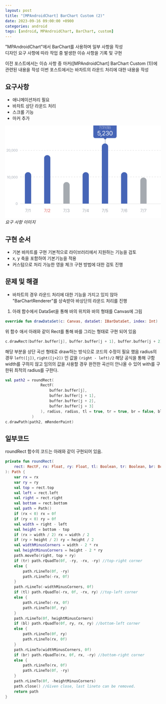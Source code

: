 ```yaml
---
layout: post
title: "[MPAndroidChart] BarChart Custom (2)"
date: 2023-09-16 09:00:00 +0900
categories: android
tags: [android, MPAndroidChart, BarChart, custom]
---
```


"MPAndroidChart"에서 BarChart를 사용하며 일부 사항을 작성<br>
디자인 요구 사항에 따라 작업 중 발생한 이슈 사항을 기록 및 구현

이전 포스트에서는 이슈 사항 중 마커([MPAndroidChart] BarChart Custom (1))에 관련된 내용을 작성 이번 포스트에서는 바차트의 라운드 처리에 대한 내용을 작성

## 요구사항

- 애니메이션처리 필요
- 바차트 상단 라운드 처리
- 스크롤 기능
- 마커 추가

![img-description](/assets/img/post/barchart.png)<br>
_요구 사항 이미지_

## 구현 순서

- 기본 바차트를 구현 기본적으로 라이브러리에서 지원하는 기능을 검토
- x, y 축을 포함하여 기본기능을 적용
- 커스텀으로 처리 가능한 영을 체크 구현 방법에 대한 검토 진행

## 문제 및 해결

- 바차트의 경우 라운드 처리에 대한 기능을 가지고 있지 않아 "BarChartRenderer"를 상속받아 바상단의 라운드 처리를 진행

1. 아래 함수에서 DataSet을 통해 바의 위치와 바의 형태를 Canvas에 그림

```kotlin
override fun drawDataSet(c: Canvas, dataSet: IBarDataSet, index: Int)
```

위 함수 애서 아래와 같이 Rect를 통해 바를 그리는 형태로 구현 되어 있음

```kotlin
c.drawRect(buffer.buffer[j], buffer.buffer[j + 1], buffer.buffer[j + 2], buffer.buffer[j + 3], mRenderPaint);
```

해당 부분을 상단 곡선 형태로 draw하는 방식으로 코드의 수정이 필요 했음
radius의 경우 `left([j])`, `right([j+2])` 인 값을 `(right - left)/2` 해당 공식을 통해 구함 width를 구하지 않고 임의의 값을 사용할 경우 완전한 곡선이 안나올 수 있어 with를 구한뒤 최적의 radius를 구한다.

```kotlin
val path2 = roundRect(
                RectF(
                    buffer.buffer[j],
                    buffer.buffer[j + 1],
                    buffer.buffer[j + 2],
                    buffer.buffer[j + 3]
                ), radius, radius, tl = true, tr = true, br = false, bl = false
            )
c.drawPath(path2, mRenderPaint)
```

## 일부코드

roundRect 함수의 코드는 아래와 같이 구현되어 있음.

```kotlin
private fun roundRect(
    rect: RectF, rx: Float, ry: Float, tl: Boolean, tr: Boolean, br: Boolean, bl: Boolean
): Path {
    var rx = rx
    var ry = ry
    val top = rect.top
    val left = rect.left
    val right = rect.right
    val bottom = rect.bottom
    val path = Path()
    if (rx < 0) rx = 0f
    if (ry < 0) ry = 0f
    val width = right - left
    val height = bottom - top
    if (rx > width / 2) rx = width / 2
    if (ry > height / 2) ry = height / 2
    val widthMinusCorners = width - 2 * rx
    val heightMinusCorners = height - 2 * ry
    path.moveTo(right, top + ry)
    if (tr) path.rQuadTo(0f, -ry, -rx, -ry) //top-right corner
    else {
        path.rLineTo(0f, -ry)
        path.rLineTo(-rx, 0f)
    }
    path.rLineTo(-widthMinusCorners, 0f)
    if (tl) path.rQuadTo(-rx, 0f, -rx, ry) //top-left corner
    else {
        path.rLineTo(-rx, 0f)
        path.rLineTo(0f, ry)
    }
    path.rLineTo(0f, heightMinusCorners)
    if (bl) path.rQuadTo(0f, ry, rx, ry) //bottom-left corner
    else {
        path.rLineTo(0f, ry)
        path.rLineTo(rx, 0f)
    }
    path.rLineTo(widthMinusCorners, 0f)
    if (br) path.rQuadTo(rx, 0f, rx, -ry) //bottom-right corner
    else {
        path.rLineTo(rx, 0f)
        path.rLineTo(0f, -ry)
    }
    path.rLineTo(0f, -heightMinusCorners)
    path.close() //Given close, last lineto can be removed.
    return path
}
```
